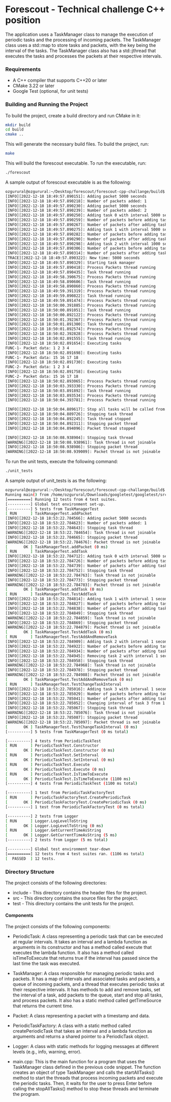 # Forescout - Technical challenge C++ position

The application uses a TaskManager class to manage the execution of periodic tasks and the processing of incoming packets. The TaskManager class uses a std::map to store tasks and packets, with the key being the interval of the tasks. The TaskManager class also has a std::jthread that executes the tasks and processes the packets at their respective intervals.

### Requirements
- A C++ compiler that supports C++20 or later
- CMake 3.22 or later
- Google Test (optional, for unit tests)


### Building and Running the Project
To build the project, create a build directory and run CMake in it:

```sh
mkdir build
cd build
cmake ..
```
This will generate the necessary build files. To build the project, run:

```sh
make
```

This will build the forescout executable. To run the executable, run:

```sh
./forescout
```
A sample output of forescout executable is as the following:
```sh
ozgurural@ozgurural:~/Desktop/forescout/forescout-cpp-challange/build$ ./forescout 
[INFO][2022-12-18 18:49:57.890151]: Adding packet 5000 seconds
[INFO][2022-12-18 18:49:57.890218]: Number of packets added: 1
[INFO][2022-12-18 18:49:57.890230]: Adding packet 5000 seconds
[INFO][2022-12-18 18:49:57.890239]: Number of packets added: 2
[INFO][2022-12-18 18:49:57.890250]: Adding task 0 with interval 5000 seconds
[INFO][2022-12-18 18:49:57.890259]: Number of packets before adding task: 2
[INFO][2022-12-18 18:49:57.890267]: Number of packets after adding task: 2
[INFO][2022-12-18 18:49:57.890275]: Adding task 1 with interval 5000 seconds
[INFO][2022-12-18 18:49:57.890282]: Number of packets before adding task: 2
[INFO][2022-12-18 18:49:57.890290]: Number of packets after adding task: 2
[INFO][2022-12-18 18:49:57.890298]: Adding task 2 with interval 1000 seconds
[INFO][2022-12-18 18:49:57.890306]: Number of packets before adding task: 0
[INFO][2022-12-18 18:49:57.890314]: Number of packets after adding task: 0
[TRACE][2022-12-18 18:49:57.890322]: New time: 5000 seconds
[INFO][2022-12-18 18:49:57.890329]: Starting task manager
[INFO][2022-12-18 18:49:57.890418]: Process Packets thread running
[INFO][2022-12-18 18:49:57.890435]: Task thread running
[INFO][2022-12-18 18:49:58.390675]: Process Packets thread running
[INFO][2022-12-18 18:49:58.890606]: Task thread running
[INFO][2022-12-18 18:49:58.890860]: Process Packets thread running
[INFO][2022-12-18 18:49:59.391319]: Process Packets thread running
[INFO][2022-12-18 18:49:59.890822]: Task thread running
[INFO][2022-12-18 18:49:59.891474]: Process Packets thread running
[INFO][2022-12-18 18:50:00.391885]: Process Packets thread running
[INFO][2022-12-18 18:50:00.891051]: Task thread running
[INFO][2022-12-18 18:50:00.892122]: Process Packets thread running
[INFO][2022-12-18 18:50:01.392367]: Process Packets thread running
[INFO][2022-12-18 18:50:01.891300]: Task thread running
[INFO][2022-12-18 18:50:01.892574]: Process Packets thread running
[INFO][2022-12-18 18:50:02.392828]: Process Packets thread running
[INFO][2022-12-18 18:50:02.891555]: Task thread running
[INFO][2022-12-18 18:50:02.891654]: Executing tasks
FUNC-1- Packet data: 1 2 3 4 
[INFO][2022-12-18 18:50:02.891698]: Executing tasks
FUNC-1- Packet data: 15 16 17 18 
[INFO][2022-12-18 18:50:02.891730]: Executing tasks
FUNC-2- Packet data: 1 2 3 4 
[INFO][2022-12-18 18:50:02.891758]: Executing tasks
FUNC-2- Packet data: 15 16 17 18 
[INFO][2022-12-18 18:50:02.893065]: Process Packets thread running
[INFO][2022-12-18 18:50:03.393330]: Process Packets thread running
[INFO][2022-12-18 18:50:03.891892]: Task thread running
[INFO][2022-12-18 18:50:03.893534]: Process Packets thread running
[INFO][2022-12-18 18:50:04.393781]: Process Packets thread running

[INFO][2022-12-18 18:50:04.889617]: Stop all tasks will be called from main
[INFO][2022-12-18 18:50:04.889726]: Stopping task thread
[INFO][2022-12-18 18:50:04.892245]: Task thread stopped
[INFO][2022-12-18 18:50:04.892311]: Stopping packet thread
[INFO][2022-12-18 18:50:04.894096]: Packet thread stopped

[INFO][2022-12-18 18:50:08.938904]: Stopping task thread
[WARNING][2022-12-18 18:50:08.938961]: Task thread is not joinable
[INFO][2022-12-18 18:50:08.938986]: Stopping packet thread
[WARNING][2022-12-18 18:50:08.939009]: Packet thread is not joinable
```

To run the unit tests, execute the following command: 
```sh
./unit_tests
```
A sample output of unit_tests is as the following:
```sh
ozgurural@ozgurural:~/Desktop/forescout/forescout-cpp-challange/build$ ./unit_tests 
Running main() from /home/ozgurural/Downloads/googletest/googletest/src/gtest_main.cc
[==========] Running 12 tests from 4 test suites.
[----------] Global test environment set-up.
[----------] 5 tests from TaskManagerTest
[ RUN      ] TaskManagerTest.addPacket
[INFO][2022-12-18 18:53:22.784566]: Adding packet 5000 seconds
[INFO][2022-12-18 18:53:22.784623]: Number of packets added: 1
[INFO][2022-12-18 18:53:22.784643]: Stopping task thread
[WARNING][2022-12-18 18:53:22.784654]: Task thread is not joinable
[INFO][2022-12-18 18:53:22.784665]: Stopping packet thread
[WARNING][2022-12-18 18:53:22.784676]: Packet thread is not joinable
[       OK ] TaskManagerTest.addPacket (0 ms)
[ RUN      ] TaskManagerTest.addTask
[INFO][2022-12-18 18:53:22.784712]: Adding task 0 with interval 5000 seconds
[INFO][2022-12-18 18:53:22.784726]: Number of packets before adding task: 0
[INFO][2022-12-18 18:53:22.784739]: Number of packets after adding task: 0
[INFO][2022-12-18 18:53:22.784752]: Stopping task thread
[WARNING][2022-12-18 18:53:22.784763]: Task thread is not joinable
[INFO][2022-12-18 18:53:22.784773]: Stopping packet thread
[WARNING][2022-12-18 18:53:22.784783]: Packet thread is not joinable
[       OK ] TaskManagerTest.addTask (0 ms)
[ RUN      ] TaskManagerTest.TestAddTask
[INFO][2022-12-18 18:53:22.784814]: Adding task 1 with interval 1 seconds
[INFO][2022-12-18 18:53:22.784827]: Number of packets before adding task: 0
[INFO][2022-12-18 18:53:22.784838]: Number of packets after adding task: 0
[INFO][2022-12-18 18:53:22.784849]: Stopping task thread
[WARNING][2022-12-18 18:53:22.784859]: Task thread is not joinable
[INFO][2022-12-18 18:53:22.784869]: Stopping packet thread
[WARNING][2022-12-18 18:53:22.784879]: Packet thread is not joinable
[       OK ] TaskManagerTest.TestAddTask (0 ms)
[ RUN      ] TaskManagerTest.TestAddAndRemoveTask
[INFO][2022-12-18 18:53:22.784909]: Adding task 2 with interval 1 seconds
[INFO][2022-12-18 18:53:22.784922]: Number of packets before adding task: 0
[INFO][2022-12-18 18:53:22.784934]: Number of packets after adding task: 0
[INFO][2022-12-18 18:53:22.784945]: Removing task 2 with interval 1 seconds
[INFO][2022-12-18 18:53:22.784958]: Stopping task thread
[WARNING][2022-12-18 18:53:22.784968]: Task thread is not joinable
[INFO][2022-12-18 18:53:22.784978]: Stopping packet thread
[WARNING][2022-12-18 18:53:22.784988]: Packet thread is not joinable
[       OK ] TaskManagerTest.TestAddAndRemoveTask (0 ms)
[ RUN      ] TaskManagerTest.TestChangeTaskInterval
[INFO][2022-12-18 18:53:22.785016]: Adding task 3 with interval 1 seconds
[INFO][2022-12-18 18:53:22.785029]: Number of packets before adding task: 0
[INFO][2022-12-18 18:53:22.785041]: Number of packets after adding task: 0
[INFO][2022-12-18 18:53:22.785052]: Changing interval of task 3 from 1 seconds to 2 seconds
[INFO][2022-12-18 18:53:22.785067]: Stopping task thread
[WARNING][2022-12-18 18:53:22.785076]: Task thread is not joinable
[INFO][2022-12-18 18:53:22.785087]: Stopping packet thread
[WARNING][2022-12-18 18:53:22.785097]: Packet thread is not joinable
[       OK ] TaskManagerTest.TestChangeTaskInterval (0 ms)
[----------] 5 tests from TaskManagerTest (0 ms total)

[----------] 4 tests from PeriodicTaskTest
[ RUN      ] PeriodicTaskTest.Constructor
[       OK ] PeriodicTaskTest.Constructor (0 ms)
[ RUN      ] PeriodicTaskTest.SetInterval
[       OK ] PeriodicTaskTest.SetInterval (0 ms)
[ RUN      ] PeriodicTaskTest.Execute
[       OK ] PeriodicTaskTest.Execute (0 ms)
[ RUN      ] PeriodicTaskTest.IsTimeToExecute
[       OK ] PeriodicTaskTest.IsTimeToExecute (1100 ms)
[----------] 4 tests from PeriodicTaskTest (1100 ms total)

[----------] 1 test from PeriodicTaskFactoryTest
[ RUN      ] PeriodicTaskFactoryTest.CreatePeriodicTask
[       OK ] PeriodicTaskFactoryTest.CreatePeriodicTask (0 ms)
[----------] 1 test from PeriodicTaskFactoryTest (0 ms total)

[----------] 2 tests from Logger
[ RUN      ] Logger.LogLevelToString
[       OK ] Logger.LogLevelToString (0 ms)
[ RUN      ] Logger.GetCurrentTimeAsString
[       OK ] Logger.GetCurrentTimeAsString (5 ms)
[----------] 2 tests from Logger (5 ms total)

[----------] Global test environment tear-down
[==========] 12 tests from 4 test suites ran. (1106 ms total)
[  PASSED  ] 12 tests.
```

### Directory Structure
The project consists of the following directories:

- include - This directory contains the header files for the project.
- src - This directory contains the source files for the project.
- test - This directory contains the unit tests for the project.

#### Components
The project consists of the following components:

- PeriodicTask: A class representing a periodic task that can be executed at regular intervals. It takes an interval and a lambda function as arguments in its constructor and has a method called execute that executes the lambda function. It also has a method called isTimeToExecute that returns true if the interval has passed since the last time the task was executed.

- TaskManager: A class responsible for managing periodic tasks and packets. It has a map of intervals and associated tasks and packets, a queue of incoming packets, and a thread that executes periodic tasks at their respective intervals. It has methods to add and remove tasks, set the interval of a task, add packets to the queue, start and stop all tasks, and process packets. It also has a static method called getTimeSource that returns the current time.

- Packet: A class representing a packet with a timestamp and data.

- PeriodicTaskFactory: A class with a static method called createPeriodicTask that takes an interval and a lambda function as arguments and returns a shared pointer to a PeriodicTask object.

- Logger: A class with static methods for logging messages at different levels (e.g., info, warning, error).

- main.cpp: This is the main function for a program that uses the TaskManager class defined in the previous code snippet. The function creates an object of type TaskManager and calls the startAllTasks() method to start the threads that process incoming packets and execute the periodic tasks. Then, it waits for the user to press Enter before calling the stopAllTasks() method to stop these threads and terminate the program.
